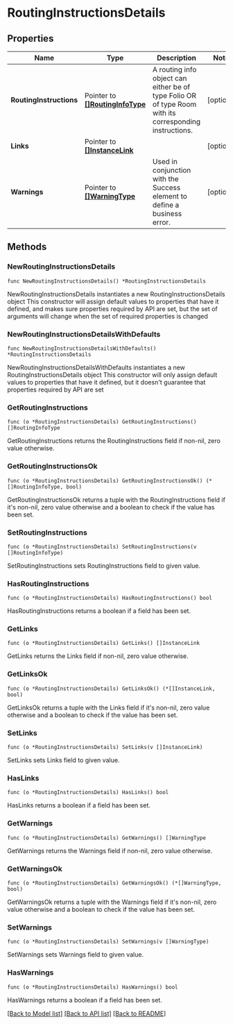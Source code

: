 # RoutingInstructionsDetails

## Properties

Name | Type | Description | Notes
------------ | ------------- | ------------- | -------------
**RoutingInstructions** | Pointer to [**[]RoutingInfoType**](RoutingInfoType.md) | A routing info object can either be of type Folio OR of type Room with its corresponding instructions. | [optional] 
**Links** | Pointer to [**[]InstanceLink**](InstanceLink.md) |  | [optional] 
**Warnings** | Pointer to [**[]WarningType**](WarningType.md) | Used in conjunction with the Success element to define a business error. | [optional] 

## Methods

### NewRoutingInstructionsDetails

`func NewRoutingInstructionsDetails() *RoutingInstructionsDetails`

NewRoutingInstructionsDetails instantiates a new RoutingInstructionsDetails object
This constructor will assign default values to properties that have it defined,
and makes sure properties required by API are set, but the set of arguments
will change when the set of required properties is changed

### NewRoutingInstructionsDetailsWithDefaults

`func NewRoutingInstructionsDetailsWithDefaults() *RoutingInstructionsDetails`

NewRoutingInstructionsDetailsWithDefaults instantiates a new RoutingInstructionsDetails object
This constructor will only assign default values to properties that have it defined,
but it doesn't guarantee that properties required by API are set

### GetRoutingInstructions

`func (o *RoutingInstructionsDetails) GetRoutingInstructions() []RoutingInfoType`

GetRoutingInstructions returns the RoutingInstructions field if non-nil, zero value otherwise.

### GetRoutingInstructionsOk

`func (o *RoutingInstructionsDetails) GetRoutingInstructionsOk() (*[]RoutingInfoType, bool)`

GetRoutingInstructionsOk returns a tuple with the RoutingInstructions field if it's non-nil, zero value otherwise
and a boolean to check if the value has been set.

### SetRoutingInstructions

`func (o *RoutingInstructionsDetails) SetRoutingInstructions(v []RoutingInfoType)`

SetRoutingInstructions sets RoutingInstructions field to given value.

### HasRoutingInstructions

`func (o *RoutingInstructionsDetails) HasRoutingInstructions() bool`

HasRoutingInstructions returns a boolean if a field has been set.

### GetLinks

`func (o *RoutingInstructionsDetails) GetLinks() []InstanceLink`

GetLinks returns the Links field if non-nil, zero value otherwise.

### GetLinksOk

`func (o *RoutingInstructionsDetails) GetLinksOk() (*[]InstanceLink, bool)`

GetLinksOk returns a tuple with the Links field if it's non-nil, zero value otherwise
and a boolean to check if the value has been set.

### SetLinks

`func (o *RoutingInstructionsDetails) SetLinks(v []InstanceLink)`

SetLinks sets Links field to given value.

### HasLinks

`func (o *RoutingInstructionsDetails) HasLinks() bool`

HasLinks returns a boolean if a field has been set.

### GetWarnings

`func (o *RoutingInstructionsDetails) GetWarnings() []WarningType`

GetWarnings returns the Warnings field if non-nil, zero value otherwise.

### GetWarningsOk

`func (o *RoutingInstructionsDetails) GetWarningsOk() (*[]WarningType, bool)`

GetWarningsOk returns a tuple with the Warnings field if it's non-nil, zero value otherwise
and a boolean to check if the value has been set.

### SetWarnings

`func (o *RoutingInstructionsDetails) SetWarnings(v []WarningType)`

SetWarnings sets Warnings field to given value.

### HasWarnings

`func (o *RoutingInstructionsDetails) HasWarnings() bool`

HasWarnings returns a boolean if a field has been set.


[[Back to Model list]](../README.md#documentation-for-models) [[Back to API list]](../README.md#documentation-for-api-endpoints) [[Back to README]](../README.md)


